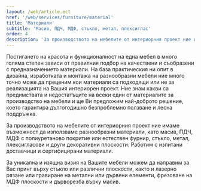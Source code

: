 ```yaml
---
layout: /web/article.ect
href: '/web/services/furniture/material'
title: 'Материали'
subtitle: 'Mасив, ПДЧ, МДФ, стъкло, метал, плексиглас'
order: 4
description: 'За производството на мебелите от интериорния проект ние имаме възможност да използваме разнообразни материали, като масив, ПДЧ, МДФ с полиуретаново покритие или естествен фурнир, стъкло, метал, плексигласови и други декоративни плоскости.'
---
```

Постигането на красота и функционалност на една мебел в много голяма степен зависи от правилния подбор на качествени и съобразени с предназначението материали. На база практическия ни опит в дизайна, изработката и монтажа на разнообразни мебели ние много точно може да преценим кои материали са подходящи или не за реализацията на Вашия интериорен проект. Ние знам какви са предимствата и недостатъците на всеки един от материалите за производство на мебели и ще Ви предложим най-доброто решение, което гарантира дългогодишно безпроблемно ползване и лесна поддръжка.

За производството на мебелите от интериорния проект ние имаме възможност да използваме разнообразни материали, като масив, ПДЧ, МДФ с полиуретаново покритие или естествен фурнир, стъкло, метал, плексигласови и други декоративни плоскости. Работим с изпитани доставчици и сертифицирани материали.

За уникална и изящна визия на Вашите мебели можем да направим за Вас принт върху стъкло или различни плоскости, както и лазерно рязане или гравиране на метални или дървени елементи, фрезоване на МДФ плоскости и дърворезба върху масив. 